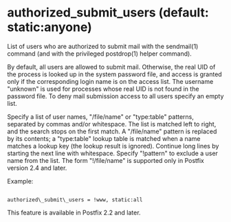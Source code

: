 # authorized_submit_users (default: static:anyone)

List of users who are authorized to submit mail with the sendmail(1)
command (and with the privileged postdrop(1) helper command).




By default, all users are allowed to submit mail. Otherwise, the
real UID of the process is looked up in the system password file,
and access is granted only if the corresponding login name is on
the access list. The username "unknown" is used for processes
whose real UID is not found in the password file. To deny mail
submission access to all users specify an empty list. 



Specify a list of user names, "/file/name" or "type:table" patterns,
separated by commas and/or whitespace. The list is matched left to right,
and the search stops on the first match. A "/file/name" pattern is
replaced by its contents;
a "type:table" lookup table is matched when a name matches a lookup key
(the lookup result is ignored). Continue long lines by starting the
next line with whitespace. Specify "!pattern" to exclude a user
name from the list. The form "!/file/name" is supported only in
Postfix version 2.4 and later. 



Example:




```

authorized\_submit\_users = !www, static:all

```


This feature is available in Postfix 2.2 and later.



